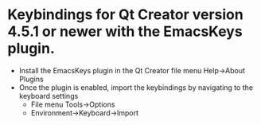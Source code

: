 # Keybindings for Qt Creator version 4.5.1 or newer with the EmacsKeys plugin.

* Install the EmacsKeys plugin in the Qt Creator file menu Help->About Plugins
* Once the plugin is enabled, import the keybindings by navigating to the keyboard settings
  * File menu Tools->Options
  * Environment->Keyboard->Import